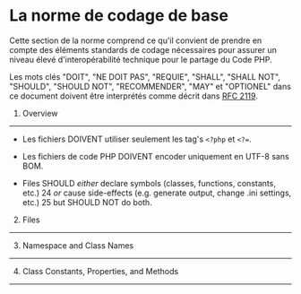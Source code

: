 La norme de codage de base
==========================

Cette section de la norme comprend ce qu'il convient de prendre en compte des éléments standards de codage nécessaires pour assurer un niveau élevé d'interopérabilité technique pour le partage du Code PHP.

Les mots clés "DOIT", "NE DOIT PAS", "REQUIE", "SHALL", "SHALL NOT", "SHOULD", "SHOULD NOT", "RECOMMENDER", "MAY" et "OPTIONEL" dans ce document doivent être interprétés comme décrit dans [RFC 2119][].

[RFC 2119]: http://www.ietf.org/rfc/rfc2119.txt
[PSR-0]: https://github.com/lesmyrmidons/fig-standards/accepted/fr/PSR-0.md

1. Overview
-----------

- Les fichiers DOIVENT utiliser seulement les tag's `<?php` et `<?=`.

- Les fichiers de code PHP DOIVENT encoder uniquement en UTF-8 sans BOM.

- Files SHOULD *either* declare symbols (classes, functions, constants, etc.)
	24 	*or* cause side-effects (e.g. generate output, change .ini settings, etc.)
	25 	but SHOULD NOT do both.

2. Files
--------

3. Namespace and Class Names
----------------------------

4. Class Constants, Properties, and Methods
-------------------------------------------
